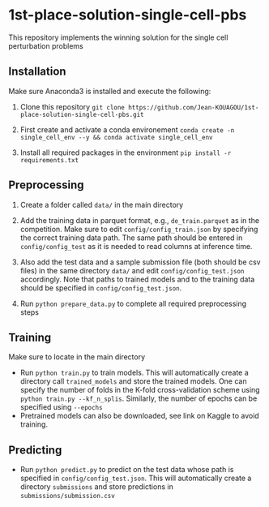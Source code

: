 # 1st-place-solution-single-cell-pbs
This repository implements the winning solution for the single cell perturbation problems

## Installation
Make sure Anaconda3 is installed and execute the following:

1. Clone this repository `git clone https://github.com/Jean-KOUAGOU/1st-place-solution-single-cell-pbs.git`

2. First create and activate a conda environement `conda create -n single_cell_env --y && conda activate single_cell_env`

3. Install all required packages in the environment `pip install -r requirements.txt`

## Preprocessing
1. Create a folder called `data/` in the main directory

2. Add the training data in parquet format, e.g., `de_train.parquet` as in the competition. Make sure to edit `config/config_train.json` by specifying the correct training data path. The same path should be entered in `config/config_test` as it is needed to read columns at inference time.

3. Also add the test data and a sample submission file (both should be csv files) in the same directory `data/` and edit `config/config_test.json` accordingly. Note that paths to trained models and to the training data should be specified in `config/config_test.json`.

4. Run `python prepare_data.py` to complete all required preprocessing steps

## Training
Make sure to locate in the main directory
- Run `python train.py` to train models. This will automatically create a directory call `trained_models` and store the trained models. One can specify the number of folds in the K-fold cross-validation scheme using `python train.py --kf_n_splis`. Similarly, the number of epochs can be specified using `--epochs`
- Pretrained models can also be downloaded, see link on Kaggle to avoid training.

## Predicting
- Run `python predict.py` to predict on the test data whose path is specified in `config/config_test.json`. This will automatically create a directory `submissions` and store predictions in `submissions/submission.csv`



